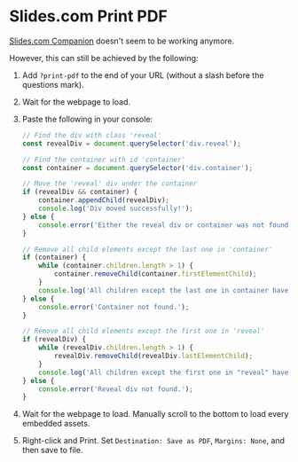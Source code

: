 # Slides.com Print PDF

[Slides.com Companion](https://github.com/leicaflorian/slides_com_companion) doesn't seem to be working anymore.

However, this can still be achieved by the following:

1. Add `?print-pdf` to the end of your URL (without a slash before the questions mark).
2. Wait for the webpage to load.
3. Paste the following in your console:

   ```js
   // Find the div with class 'reveal'
   const revealDiv = document.querySelector('div.reveal');

   // Find the container with id 'container'
   const container = document.querySelector('div.container');

   // Move the 'reveal' div under the container
   if (revealDiv && container) {
       container.appendChild(revealDiv);
       console.log('Div moved successfully!');
   } else {
       console.error('Either the reveal div or container was not found.');
   }

   // Remove all child elements except the last one in 'container'
   if (container) {
       while (container.children.length > 1) {
           container.removeChild(container.firstElementChild);
       }
       console.log('All children except the last one in container have been removed.');
   } else {
       console.error('Container not found.');
   }

   // Remove all child elements except the first one in 'reveal'
   if (revealDiv) {
       while (revealDiv.children.length > 1) {
           revealDiv.removeChild(revealDiv.lastElementChild);
       }
       console.log('All children except the first one in "reveal" have been removed.');
   } else {
       console.error('Reveal div not found.');
   }
   ```
4. Wait for the webpage to load. Manually scroll to the bottom to load every embedded assets.
5. Right-click and Print. Set `Destination: Save as PDF`, `Margins: None`, and then save to file.
